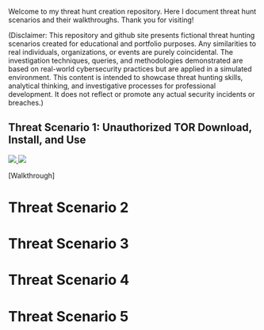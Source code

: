 Welcome to my threat hunt creation repository. Here I document threat hunt scenarios and their walkthroughs. Thank you for visiting!

(Disclaimer: This repository and github site presents fictional threat hunting scenarios created for educational and portfolio purposes. Any similarities to real individuals, organizations, or events are purely coincidental. The investigation techniques, queries, and methodologies demonstrated are based on real-world cybersecurity practices but are applied in a simulated environment. This content is intended to showcase threat hunting skills, analytical thinking, and investigative processes for professional development. It does not reflect or promote any actual security incidents or breaches.)

## Threat Scenario 1: Unauthorized TOR Download, Install, and Use
<a href="https://github.com/stevenrim/threathuntscenario1/blob/main/designingthreathunt.md"><img src="https://img.shields.io/badge/-Scenario-FF0000?&style=for-the-badge&logo=github&logoColor=white"/>
<a href="https://github.com/stevenrim/threathuntscenario1/blob/main/designingthreathunt.md"><img src="https://img.shields.io/badge/-Walkthrough-0000FF?&style=for-the-badge&logo=github&logoColor=white"/></a>




[Walkthrough]
# Threat Scenario 2
# Threat Scenario 3
# Threat Scenario 4
# Threat Scenario 5

<a href="https://github.com/stevenrim/threathuntscenario1/blob/main/designingthreathunt.md">
